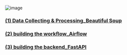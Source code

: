 # 

![image](https://user-images.githubusercontent.com/99312529/208283051-b9a6b946-b330-4d9a-9d5d-d1a7ea6efa06.png)

### [(1) Data Collecting & Processing_Beautiful Soup](https://github.com/ajoumax/toy-project-for-AIRI-Intern/tree/main/Data%20Collecting%20%26%20Processing_Beautiful%20Soup)  

### [(2) building the workflow_Airflow](https://github.com/ajoumax/toy-project-for-AIRI-Intern/tree/main/building%20the%20workflow_Airflow)  

### [(3) building the backend_FastAPI](https://github.com/ajoumax/toy-project-for-AIRI-Intern/tree/main/building%20the%20backend_FastAPI)


